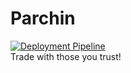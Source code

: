 # Parchin
[![Deployment Pipeline](https://github.com/emranprojects/parchin/actions/workflows/deployment-pipeline.yml/badge.svg)](https://github.com/emranprojects/parchin/actions/workflows/deployment-pipeline.yml)  
Trade with those you trust!
